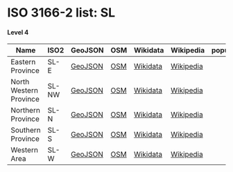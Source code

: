 # ISO 3166-2 list: SL


#### Level 4
Name | ISO2 | GeoJSON | OSM | Wikidata | Wikipedia | population 
--- | --- | --- | --- | --- | --- | --: 
Eastern Province | SL-E | [GeoJSON](../../geojson/q8/iso2/SL/SL-E.geojson) | [OSM](https://www.openstreetmap.org/relation/3230988) | [Wikidata](https://www.wikidata.org/wiki/Q1050497) | [Wikipedia](http://en.wikipedia.org/wiki/en%3AEastern%20Province%2C%20Sierra%20Leone) | 
North Western Province | SL-NW | [GeoJSON](../../geojson/q8/iso2/SL/SL-NW.geojson) | [OSM](https://www.openstreetmap.org/relation/9636490) | [Wikidata](https://www.wikidata.org/wiki/Q43371075) | [Wikipedia](http://en.wikipedia.org/wiki/en%3ANorth%20West%20Province%2C%20Sierra%20Leone) | 
Northern Province | SL-N | [GeoJSON](../../geojson/q8/iso2/SL/SL-N.geojson) | [OSM](https://www.openstreetmap.org/relation/3230989) | [Wikidata](https://www.wikidata.org/wiki/Q912359) | [Wikipedia](http://en.wikipedia.org/wiki/en%3ANorthern%20Province%2C%20Sierra%20Leone) | 
Southern Province | SL-S | [GeoJSON](../../geojson/q8/iso2/SL/SL-S.geojson) | [OSM](https://www.openstreetmap.org/relation/3230990) | [Wikidata](https://www.wikidata.org/wiki/Q772185) | [Wikipedia](http://en.wikipedia.org/wiki/en%3ASouthern%20Province%2C%20Sierra%20Leone) | 
Western Area | SL-W | [GeoJSON](../../geojson/q8/iso2/SL/SL-W.geojson) | [OSM](https://www.openstreetmap.org/relation/3242455) | [Wikidata](https://www.wikidata.org/wiki/Q1050475) | [Wikipedia](http://en.wikipedia.org/wiki/en%3AWestern%20Area) | 

